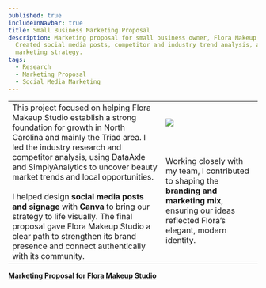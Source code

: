 ```yaml
---
published: true
includeInNavbar: true
title: Small Business Marketing Proposal
description: Marketing proposal for small business owner, Flora Makeup Studio.
  Created social media posts, competitor and industry trend analysis, and
  marketing strategy.
tags:
  - Research
  - Marketing Proposal
  - Social Media Marketing
---
```

|     |     |
| --- | --- |
| This project focused on helping Flora Makeup Studio establish a strong foundation for growth in North Carolina and mainly the Triad area. I led the industry research and competitor analysis, using DataAxle and SimplyAnalytics to uncover beauty market trends and local opportunities.  <br>  <br>I helped design **social media posts and signage** with **Canva** to bring our strategy to life visually. The final proposal gave Flora Makeup Studio a clear path to strengthen its brand presence and connect authentically with its community. | ![](/media/Simple%20Minimalist%20Real%20Estate%20Logo.png)<br><br>  <br>  <br>Working closely with my team, I contributed to shaping the **branding and marketing mix**, ensuring our ideas reflected Flora’s elegant, modern identity. |

[**Marketing Proposal for Flora Makeup Studio**](https://docs.google.com/document/d/1dmbiYMQVluQRZS8w6X6UEyMsabdc7jQXlmYQncFepis/edit?usp=sharing)